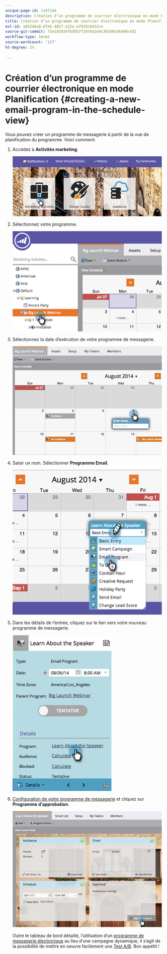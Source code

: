 ```yaml
---
unique-page-id: 1147144
description: Création d’un programme de courrier électronique en mode Planification - Documents Marketo - Documentation du produit
title: Création d’un programme de courrier électronique en mode Planification
exl-id: a052d6a8-d745-4017-a22a-a7019c8432ce
source-git-commit: 72e1d29347bd5b77107da1e9c30169cb6490c432
workflow-type: tm+mt
source-wordcount: '117'
ht-degree: 2%

---
```


# Création d’un programme de courrier électronique en mode Planification {#creating-a-new-email-program-in-the-schedule-view}

Vous pouvez créer un programme de messagerie à partir de la vue de planification du programme. Voici comment.

1. Accédez à **Activités marketing**.

   ![](assets/login-marketing-activities-2.png)

1. Sélectionnez votre programme.

   ![](assets/image2014-9-23-15-3a34-3a11.png)

1. Sélectionnez la date d’exécution de votre programme de messagerie.

   ![](assets/image2014-9-23-15-3a35-3a16.png)

1. Saisir un nom. Sélectionner **Programme Email**.

   ![](assets/image2014-9-23-15-3a35-3a32.png)

1. Dans les détails de l’entrée, cliquez sur le lien vers votre nouveau programme de messagerie.

   ![](assets/image2014-9-23-15-3a35-3a42.png)

1. [Configuration de votre programme de messagerie](/help/marketo/product-docs/email-marketing/email-programs/creating-an-email-program/create-an-email-program.md) et cliquez sur **Programme d’approbation**.

   ![](assets/learnaboutthespeaker.png)

   Outre le tableau de bord détaillé, l’utilisation d’un [programme de messagerie électronique](/help/marketo/product-docs/email-marketing/email-programs/creating-an-email-program/understanding-email-programs.md) au lieu d’une campagne dynamique, il s’agit de la possibilité de mettre en oeuvre facilement une [Test A/B](/help/marketo/product-docs/email-marketing/email-programs/email-program-actions/email-test-a-b-test/add-an-a-b-test.md). Bon appétit !
